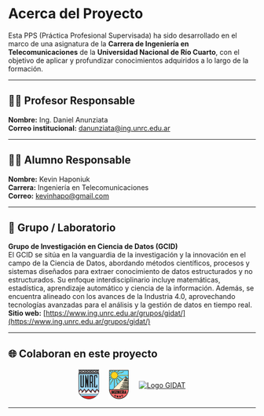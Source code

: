 # Acerca del Proyecto

Esta PPS (Práctica Profesional Supervisada) ha sido desarrollado en el marco de una asignatura de la **Carrera de Ingeniería en Telecomunicaciones** de la **Universidad Nacional de Río Cuarto**, con el objetivo de aplicar y profundizar conocimientos adquiridos a lo largo de la formación.

---

## 👨‍🏫 Profesor Responsable

**Nombre:** Ing. Daniel Anunziata  
**Correo institucional:** [danunziata@ing.unrc.edu.ar](mailto:danunziata@ing.unrc.edu.ar)

---

## 👨‍🎓 Alumno Responsable

**Nombre:** Kevin Haponiuk  
**Carrera:** Ingeniería en Telecomunicaciones  
**Correo:** [kevinhapo@gmail.com](mailto:kevinhapo@gmail.com)

---

## 🧪 Grupo / Laboratorio

**Grupo de Investigación en Ciencia de Datos (GCID)**  
El GCID se sitúa en la vanguardia de la investigación y la innovación en el campo de la Ciencia de Datos, abordando métodos científicos, procesos y sistemas diseñados para extraer conocimiento de datos estructurados y no estructurados. Su enfoque interdisciplinario incluye matemáticas, estadística, aprendizaje automático y ciencia de la información. Además, se encuentra alineado con los avances de la Industria 4.0, aprovechando tecnologías avanzadas para el análisis y la gestión de datos en tiempo real.
**Sitio web:** [https://www.ing.unrc.edu.ar/grupos/gidat/](https://www.ing.unrc.edu.ar/grupos/gidat/)



---

## 🌐 Colaboran en este proyecto

<div style="display: flex; justify-content: center; align-items: center; gap: 20px; flex-wrap: wrap; margin-top: 20px;">

  <a href="https://www.unrc.edu.ar/" target="_blank" rel="noopener">
    <img src="/images/escudo_unrc.png" alt="Logo UNRC" style="height: 60px;">
  </a>

  <a href="https://www.ing.unrc.edu.ar/" target="_blank" rel="noopener">
    <img src="/images/escudo_ing.png" alt="Logo Facultad de Ingeniería" style="height: 60px;">
  </a>

  <a href="https://www.ing.unrc.edu.ar/grupos/gidat/" target="_blank" rel="noopener">
    <img src="/images/escudo_gidat.png" alt="Logo GIDAT" style="height: 60px;">
  </a>

</div>

---

